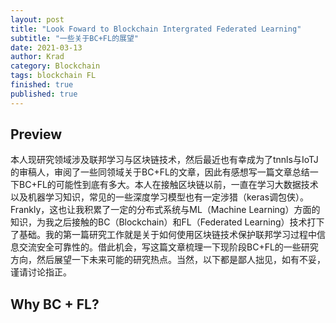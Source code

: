 ```yaml
---
layout: post
title: "Look Foward to Blockchain Intergrated Federated Learning"
subtitle: "一些关于BC+FL的展望"
date: 2021-03-13
author: Krad
category: Blockchain
tags: blockchain FL
finished: true
published: true
---
```


## Preview

本人现研究领域涉及联邦学习与区块链技术，然后最近也有幸成为了tnnls与IoTJ的审稿人，审阅了一些同领域关于BC+FL的文章，因此有感想写一篇文章总结一下BC+FL的可能性到底有多大。本人在接触区块链以前，一直在学习大数据技术以及机器学习知识，常见的一些深度学习模型也有一定涉猎（keras调包侠）。Frankly，这也让我积累了一定的分布式系统与ML（Machine Learning）方面的知识，为我之后接触的BC（Blockchain）和FL（Federated Learning）技术打下了基础。我的第一篇研究工作就是关于如何使用区块链技术保护联邦学习过程中信息交流安全可靠性的。借此机会，写这篇文章梳理一下现阶段BC+FL的一些研究方向，然后展望一下未来可能的研究热点。当然，以下都是鄙人拙见，如有不妥，谨请讨论指正。

## Why BC + FL?

## 
